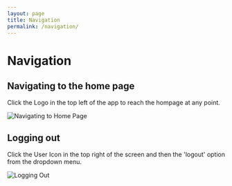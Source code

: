 ```yaml
---
layout: page 
title: Navigation 
permalink: /navigation/
---
```


# Navigation

## Navigating to the home page

Click the Logo in the top left of the app to reach the hompage at any point.

![Navigating to Home Page](../../gifs/.gif)

## Logging out

Click the User Icon in the top right of the screen and then the 'logout' option from the dropdown menu.

![Logging Out](../../gifs/.gif)